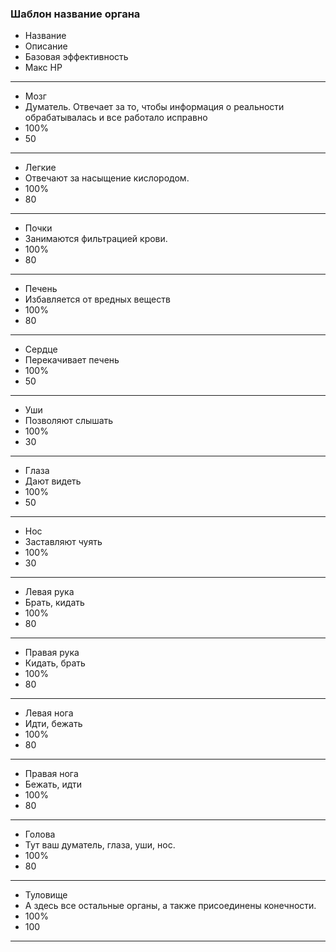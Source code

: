 ### Шаблон название органа
- Название
- Описание
- Базовая эффективность
- Макс HP

---

- Мозг
- Думатель. Отвечает за то, чтобы информация о реальности обрабатывалась и все работало исправно
- 100%
- 50

---

- Легкие
- Отвечают за насыщение кислородом.
- 100%
- 80

---

- Почки
- Занимаются фильтрацией крови.
- 100%
- 80

---

- Печень
- Избавляется от вредных веществ
- 100%
- 80

---

- Сердце
- Перекачивает печень
- 100%
- 50

---

- Уши
- Позволяют слышать
- 100%
- 30

---

- Глаза
- Дают видеть
- 100%
- 50

---

- Нос
- Заставляют чуять
- 100%
- 30

---

- Левая рука
- Брать, кидать
- 100%
- 80

---

- Правая рука
- Кидать, брать
- 100%
- 80

---

- Левая нога
- Идти, бежать
- 100%
- 80

---

- Правая нога
- Бежать, идти
- 100%
- 80

---

- Голова
- Тут ваш думатель, глаза, уши, нос.
- 100%
- 80

---

- Туловище
- А здесь все остальные органы, а также присоединены конечности.
- 100%
- 100

---